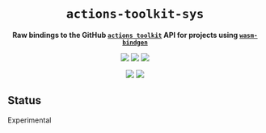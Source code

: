 <div align="center">
  <h1><code>actions-toolkit-sys</code></h1>
  <p>
    <strong>Raw bindings to the GitHub <a
        href="https://github.com/actions/toolkit"><code>actions toolkit</code></a>
      API for projects using <a href="https://github.com/rustwasm/wasm-bindgen"><code>wasm-bindgen</code></a></strong>
  </p>
  <p style="margin-bottom: 0.5ex;">
    <a
      href="https://interfaces-rs.github.io/actions-toolkit-sys/actions_toolkit_sys"><img
        src="https://img.shields.io/badge/docs-latest-blueviolet?logo=Read-the-docs&logoColor=white"
        /></a>
    <a href="https://github.com/interfaces-rs/actions-toolkit-sys/actions"><img
        src="https://github.com/interfaces-rs/actions-toolkit-sys/workflows/ci/badge.svg"
        /></a>
    <a href="https://crates.io/crates/actions-toolkit-sys"><img
        src="https://img.shields.io/librariesio/release/cargo/actions-toolkit-sys.svg?logo=rust"
        /></a>
  </p>
  <p style="margin-bottom: 0.5ex;">
    <a href="https://docs.rs/actions-toolkit-sys"><img
        src="https://docs.rs/actions-toolkit-sys/badge.svg" /></a>
    <a href="https://crates.io/crates/actions-toolkit-sys"><img
        src="https://img.shields.io/crates/v/actions-toolkit-sys.svg?logo=rust"
        /></a>
  </p>
</div>

## Status

Experimental
